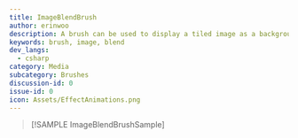 ```yaml
---
title: ImageBlendBrush
author: erinwoo  
description: A brush can be used to display a tiled image as a background.
keywords: brush, image, blend
dev_langs:
  - csharp
category: Media
subcategory: Brushes
discussion-id: 0
issue-id: 0
icon: Assets/EffectAnimations.png
---
```


> [!SAMPLE ImageBlendBrushSample]
